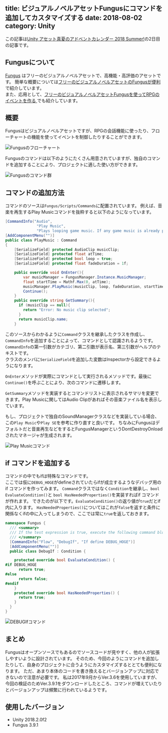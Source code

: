 title: ビジュアルノベルアセットFungusにコマンドを追加してカスタマイズする
date: 2018-08-02
category: Unity
---

この記事は[Unity アセット真夏のアドベントカレンダー 2018 Summer!](http://assetstore.info/eventandcontest/adventcalendar/asset-adventcalendar2018summer/)の2日目の記事です。

## Fungusについて

[Fungus](https://www.assetstore.unity3d.com/jp/#!/content/34184) はフリーのビジュアルノベルアセットで、高機能・高評価のアセットです。
簡単な概要については[フリーのビジュアルノベルアセットのFungusが便利](/unity/2017-08-22-fungus/)で紹介しています。  
また、応用として、[フリーのビジュアルノベルアセットFungusを使ってRPGのイベントを作る ](/unity/2017-12-13-fungus-rpg/)でも紹介しています。

## 概要

Fungusはビジュアルノベルアセットですが、RPGの会話機能に使ったり、フローチャートの機能を使ってイベントを制御したりすることができます。

![Fungusのフローチャート](/img/2017-08-22-fungus/flowchart.png)

Fungusのコマンドは以下のようにたくさん用意されていますが、独自のコマンドを追加することにより、プロジェクトに適した使い方ができます。

![Fungusのコマンド群](/img/2018-08-02-custom-fungus/commands.png)

## コマンドの追加方法

コマンドのソースは`Fungus/Scripts/Commands`に配置されています。
例えば、音楽を再生するPlay Musicコマンドを抜粋すると以下のようになっています。  

```csharp
[CommandInfo("Audio",
              "Play Music",
              "Plays looping game music. If any game music is already playing, it is stopped. Game music will continue playing across scene loads.")]
[AddComponentMenu("")]
public class PlayMusic : Command
{
    [SerializeField] protected AudioClip musicClip;
    [SerializeField] protected float atTime;
    [SerializeField] protected bool loop = true;
    [SerializeField] protected float fadeDuration = 1f;

    public override void OnEnter(){
        var musicManager = FungusManager.Instance.MusicManager;
        float startTime = Mathf.Max(0, atTime);
        musicManager.PlayMusic(musicClip, loop, fadeDuration, startTime);
        Continue();
    }
    public override string GetSummary(){
      if (musicClip == null){
        return "Error: No music clip selected";
      }
      return musicClip.name;
    }
```

このソースからわかるように`Command`クラスを継承したクラスを作成し、`CommandInfo`を追加することによって、コマンドとして認識されるようです。  
`CommandInfo`の第一引数がカテゴリ、第二引数が表示名、第三引数がヘルプのテキストです。  
クラスのメンバに`SerializeField`を追加した変数はInspectorから設定できるようになります。

`OnEnter`メソッドが実際にコマンドとして実行されるメソッドです。最後に`Continue()`を呼ぶことにより、次のコマンドに遷移します。 

`GetSummary`メソッドを実装するとコマンドリストに表示されるサマリを変更できます。Play Musicに関してはAudio Clipがあればその音楽ファイル名を表示しています。

もし、プロジェクトで独自のSoundManagerクラスなどを実装している場合、この`Play Music`や`Play SE`を参考に作り直すと良いです。
ちなみにFungusはデフォルトだと音楽再生などをするとFungusManagerというDontDestroyOnloadされたマネージャが生成されます。

![Play Musicコマンド](/img/2018-08-02-custom-fungus/play-music.png)

## if コマンドを追加する

コマンドの中でもifは特殊なコマンドです。  
ここでは仮に`DEBUG_HOGE`がdefineされていたらifが成立するようなデバッグ用のif コマンドを作ってみます。
`Command`クラスではなく`Condition`を継承し、`bool EvaluateCondition()`と `bool HasNeededProperties()`を実装すればif コマンドが作れます。
できたのが以下です。`EvaluateCondition()`の返り値が`true`だとif内に入ります。
`HasNeededProperties()`についてはこれが`false`を返すと条件に関係なくifの中に入ってしまうので、ここでは常に`true`を返しておきます。

```csharp
namespace Fungus {
  /// <summary>
  /// If the test expression is true, execute the following command block.
  /// </summary>
  [CommandInfo("Flow", "DebugIf", "If define DEBUG_HOGE")]
  [AddComponentMenu("")]
  public class DebugIf : Condition {

    protected override bool EvaluateCondition() {
#if DEBUG_HOGE
      return true;
#else
      return false;
#endif
    }
    protected override bool HasNeededProperties() {
      return true;
    }
  }
}

```

![DEBUGIfコマンド](/img/2018-08-02-custom-fungus/debugif.png)


## まとめ

Fungusはオープンソースでもあるのでソースコードが見やすく、他の人が拡張しやすいように設計されています。
そのため、今回のようにコマンドを追加したりして、自身のプロジェクトに合うようにカスタマイズするととても便利になります。
ただ、あまり本体のコードを書き換えるとバージョンアップに対応できないので注意が必要です。
私は2017年9月からVer.3.6を使用していますが、今回の検証のためVer.3.9.1をダウンロードしたところ、コマンドが増えていたりとバージョンアップは頻繁に行われているようです。


## 使用したバージョン

* Unity 2018.2.0f2
* Fungus 3.9.1








